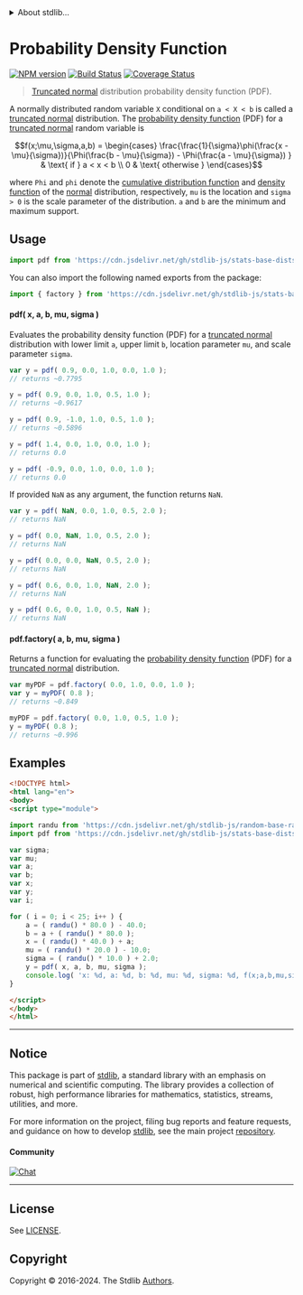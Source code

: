 <!--

@license Apache-2.0

Copyright (c) 2018 The Stdlib Authors.

Licensed under the Apache License, Version 2.0 (the "License");
you may not use this file except in compliance with the License.
You may obtain a copy of the License at

   http://www.apache.org/licenses/LICENSE-2.0

Unless required by applicable law or agreed to in writing, software
distributed under the License is distributed on an "AS IS" BASIS,
WITHOUT WARRANTIES OR CONDITIONS OF ANY KIND, either express or implied.
See the License for the specific language governing permissions and
limitations under the License.

-->


<details>
  <summary>
    About stdlib...
  </summary>
  <p>We believe in a future in which the web is a preferred environment for numerical computation. To help realize this future, we've built stdlib. stdlib is a standard library, with an emphasis on numerical and scientific computation, written in JavaScript (and C) for execution in browsers and in Node.js.</p>
  <p>The library is fully decomposable, being architected in such a way that you can swap out and mix and match APIs and functionality to cater to your exact preferences and use cases.</p>
  <p>When you use stdlib, you can be absolutely certain that you are using the most thorough, rigorous, well-written, studied, documented, tested, measured, and high-quality code out there.</p>
  <p>To join us in bringing numerical computing to the web, get started by checking us out on <a href="https://github.com/stdlib-js/stdlib">GitHub</a>, and please consider <a href="https://opencollective.com/stdlib">financially supporting stdlib</a>. We greatly appreciate your continued support!</p>
</details>

# Probability Density Function

[![NPM version][npm-image]][npm-url] [![Build Status][test-image]][test-url] [![Coverage Status][coverage-image]][coverage-url] <!-- [![dependencies][dependencies-image]][dependencies-url] -->

> [Truncated normal][truncated-normal-distribution] distribution probability density function (PDF).

<section class="intro">

A normally distributed random variable `X` conditional on `a < X < b` is called a [truncated normal][truncated-normal-distribution] distribution.
The [probability density function][pdf] (PDF) for a [truncated normal][truncated-normal-distribution] random variable is

<!-- <equation class="equation" label="eq:truncated_normal_pdf" align="center" raw="f(x;\mu,\sigma,a,b) =  \begin{cases} \frac{\frac{1}{\sigma}\phi(\frac{x - \mu}{\sigma})}{\Phi(\frac{b - \mu}{\sigma}) - \Phi(\frac{a - \mu}{\sigma}) } & \text{ if } a < x < b \\ 0 & \text{ otherwise } \end{cases}" alt="Probability density function (PDF) for a truncated normal distribution."> -->

```math
f(x;\mu,\sigma,a,b) =  \begin{cases} \frac{\frac{1}{\sigma}\phi(\frac{x - \mu}{\sigma})}{\Phi(\frac{b - \mu}{\sigma}) - \Phi(\frac{a - \mu}{\sigma}) } & \text{ if } a < x < b \\ 0 & \text{ otherwise } \end{cases}
```

<!-- <div class="equation" align="center" data-raw-text="f(x;\mu,\sigma,a,b) =  \begin{cases} \frac{\frac{1}{\sigma}\phi(\frac{x - \mu}{\sigma})}{\Phi(\frac{b - \mu}{\sigma}) - \Phi(\frac{a - \mu}{\sigma}) } &amp; \text{ if } a &lt; x &lt; b \\ 0 &amp; \text{ otherwise } \end{cases}" data-equation="eq:truncated_normal_pdf">
    <img src="https://cdn.jsdelivr.net/gh/stdlib-js/stdlib@51534079fef45e990850102147e8945fb023d1d0/lib/node_modules/@stdlib/stats/base/dists/truncated-normal/pdf/docs/img/equation_truncated_normal_pdf.svg" alt="Probability density function (PDF) for a truncated normal distribution.">
    <br>
</div> -->

<!-- </equation> -->

where `Phi` and `phi` denote the [cumulative distribution function][cdf] and [density function][pdf] of the [normal][normal-distribution] distribution, respectively, `mu` is the location  and `sigma > 0` is the scale parameter of the distribution. `a` and `b` are the minimum and maximum support.

</section>

<!-- /.intro -->



<section class="usage">

## Usage

```javascript
import pdf from 'https://cdn.jsdelivr.net/gh/stdlib-js/stats-base-dists-truncated-normal-pdf@esm/index.mjs';
```

You can also import the following named exports from the package:

```javascript
import { factory } from 'https://cdn.jsdelivr.net/gh/stdlib-js/stats-base-dists-truncated-normal-pdf@esm/index.mjs';
```

#### pdf( x, a, b, mu, sigma )

Evaluates the probability density function (PDF) for a [truncated normal][truncated-normal-distribution] distribution with lower limit `a`, upper limit `b`, location parameter `mu`, and scale parameter `sigma`.

```javascript
var y = pdf( 0.9, 0.0, 1.0, 0.0, 1.0 );
// returns ~0.7795

y = pdf( 0.9, 0.0, 1.0, 0.5, 1.0 );
// returns ~0.9617

y = pdf( 0.9, -1.0, 1.0, 0.5, 1.0 );
// returns ~0.5896

y = pdf( 1.4, 0.0, 1.0, 0.0, 1.0 );
// returns 0.0

y = pdf( -0.9, 0.0, 1.0, 0.0, 1.0 );
// returns 0.0
```

If provided `NaN` as any argument, the function returns `NaN`.

```javascript
var y = pdf( NaN, 0.0, 1.0, 0.5, 2.0 );
// returns NaN

y = pdf( 0.0, NaN, 1.0, 0.5, 2.0 );
// returns NaN

y = pdf( 0.0, 0.0, NaN, 0.5, 2.0 );
// returns NaN

y = pdf( 0.6, 0.0, 1.0, NaN, 2.0 );
// returns NaN

y = pdf( 0.6, 0.0, 1.0, 0.5, NaN );
// returns NaN
```

#### pdf.factory( a, b, mu, sigma )

Returns a function for evaluating the [probability density function][pdf] (PDF) for a [truncated normal][truncated-normal-distribution] distribution.

```javascript
var myPDF = pdf.factory( 0.0, 1.0, 0.0, 1.0 );
var y = myPDF( 0.8 );
// returns ~0.849

myPDF = pdf.factory( 0.0, 1.0, 0.5, 1.0 );
y = myPDF( 0.8 );
// returns ~0.996
```

</section>

<!-- /.usage -->

<section class="examples">

## Examples

<!-- eslint no-undef: "error" -->

```html
<!DOCTYPE html>
<html lang="en">
<body>
<script type="module">

import randu from 'https://cdn.jsdelivr.net/gh/stdlib-js/random-base-randu@esm/index.mjs';
import pdf from 'https://cdn.jsdelivr.net/gh/stdlib-js/stats-base-dists-truncated-normal-pdf@esm/index.mjs';

var sigma;
var mu;
var a;
var b;
var x;
var y;
var i;

for ( i = 0; i < 25; i++ ) {
    a = ( randu() * 80.0 ) - 40.0;
    b = a + ( randu() * 80.0 );
    x = ( randu() * 40.0 ) + a;
    mu = ( randu() * 20.0 ) - 10.0;
    sigma = ( randu() * 10.0 ) + 2.0;
    y = pdf( x, a, b, mu, sigma );
    console.log( 'x: %d, a: %d, b: %d, mu: %d, sigma: %d, f(x;a,b,mu,sigma): %d', x.toFixed( 4 ), a.toFixed( 4 ), b.toFixed( 4 ), mu.toFixed( 4 ), sigma.toFixed( 4 ), y.toFixed( 4 ) );
}

</script>
</body>
</html>
```

</section>

<!-- /.examples -->

<!-- Section for related `stdlib` packages. Do not manually edit this section, as it is automatically populated. -->

<section class="related">

</section>

<!-- /.related -->

<!-- Section for all links. Make sure to keep an empty line after the `section` element and another before the `/section` close. -->


<section class="main-repo" >

* * *

## Notice

This package is part of [stdlib][stdlib], a standard library with an emphasis on numerical and scientific computing. The library provides a collection of robust, high performance libraries for mathematics, statistics, streams, utilities, and more.

For more information on the project, filing bug reports and feature requests, and guidance on how to develop [stdlib][stdlib], see the main project [repository][stdlib].

#### Community

[![Chat][chat-image]][chat-url]

---

## License

See [LICENSE][stdlib-license].


## Copyright

Copyright &copy; 2016-2024. The Stdlib [Authors][stdlib-authors].

</section>

<!-- /.stdlib -->

<!-- Section for all links. Make sure to keep an empty line after the `section` element and another before the `/section` close. -->

<section class="links">

[npm-image]: http://img.shields.io/npm/v/@stdlib/stats-base-dists-truncated-normal-pdf.svg
[npm-url]: https://npmjs.org/package/@stdlib/stats-base-dists-truncated-normal-pdf

[test-image]: https://github.com/stdlib-js/stats-base-dists-truncated-normal-pdf/actions/workflows/test.yml/badge.svg?branch=v0.2.2
[test-url]: https://github.com/stdlib-js/stats-base-dists-truncated-normal-pdf/actions/workflows/test.yml?query=branch:v0.2.2

[coverage-image]: https://img.shields.io/codecov/c/github/stdlib-js/stats-base-dists-truncated-normal-pdf/main.svg
[coverage-url]: https://codecov.io/github/stdlib-js/stats-base-dists-truncated-normal-pdf?branch=main

<!--

[dependencies-image]: https://img.shields.io/david/stdlib-js/stats-base-dists-truncated-normal-pdf.svg
[dependencies-url]: https://david-dm.org/stdlib-js/stats-base-dists-truncated-normal-pdf/main

-->

[chat-image]: https://img.shields.io/gitter/room/stdlib-js/stdlib.svg
[chat-url]: https://app.gitter.im/#/room/#stdlib-js_stdlib:gitter.im

[stdlib]: https://github.com/stdlib-js/stdlib

[stdlib-authors]: https://github.com/stdlib-js/stdlib/graphs/contributors

[umd]: https://github.com/umdjs/umd
[es-module]: https://developer.mozilla.org/en-US/docs/Web/JavaScript/Guide/Modules

[deno-url]: https://github.com/stdlib-js/stats-base-dists-truncated-normal-pdf/tree/deno
[deno-readme]: https://github.com/stdlib-js/stats-base-dists-truncated-normal-pdf/blob/deno/README.md
[umd-url]: https://github.com/stdlib-js/stats-base-dists-truncated-normal-pdf/tree/umd
[umd-readme]: https://github.com/stdlib-js/stats-base-dists-truncated-normal-pdf/blob/umd/README.md
[esm-url]: https://github.com/stdlib-js/stats-base-dists-truncated-normal-pdf/tree/esm
[esm-readme]: https://github.com/stdlib-js/stats-base-dists-truncated-normal-pdf/blob/esm/README.md
[branches-url]: https://github.com/stdlib-js/stats-base-dists-truncated-normal-pdf/blob/main/branches.md

[stdlib-license]: https://raw.githubusercontent.com/stdlib-js/stats-base-dists-truncated-normal-pdf/main/LICENSE

[cdf]: https://en.wikipedia.org/wiki/Cumulative_distribution_function

[pdf]: https://en.wikipedia.org/wiki/Probability_density_function

[normal-distribution]: https://en.wikipedia.org/wiki/Normal_distribution

[truncated-normal-distribution]: https://en.wikipedia.org/wiki/Truncated_normal_distribution

</section>

<!-- /.links -->
